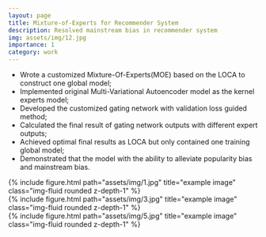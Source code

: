 ```yaml
---
layout: page
title: Mixture-of-Experts for Recommender System
description: Resolved mainstream bias in recommender system
img: assets/img/12.jpg
importance: 1
category: work
---
```


- Wrote a customized Mixture-Of-Experts(MOE) based on the LOCA to construct one global model;
- Implemented original Multi-Variational Autoencoder model as the kernel experts model;
- Developed the customized gating network with validation loss guided method;
- Calculated the final result of gating network outputs with different expert outputs;
- Achieved optimal final results as LOCA but only contained one training global model;
- Demonstrated that the model with the ability to alleviate popularity bias and mainstream bias.

<!-- Every project has a beautiful feature showcase page.
It's easy to include images in a flexible 3-column grid format.
Make your photos 1/3, 2/3, or full width.

To give your project a background in the portfolio page, just add the img tag to the front matter like so:

    ---
    layout: page
    title: project
    description: a project with a background image
    img: /assets/img/12.jpg
    --- -->

<div class="row">
    <div class="col-sm mt-3 mt-md-0">
        {% include figure.html path="assets/img/1.jpg" title="example image" class="img-fluid rounded z-depth-1" %}
    </div>
    <div class="col-sm mt-3 mt-md-0">
        {% include figure.html path="assets/img/3.jpg" title="example image" class="img-fluid rounded z-depth-1" %}
    </div>
    <div class="col-sm mt-3 mt-md-0">
        {% include figure.html path="assets/img/5.jpg" title="example image" class="img-fluid rounded z-depth-1" %}
    </div>
</div>


